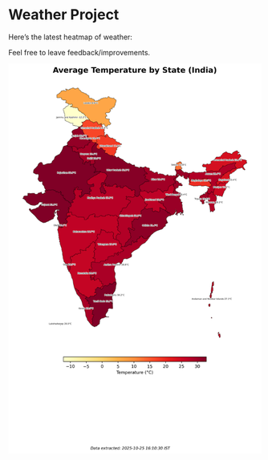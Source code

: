 # Weather Project

Here’s the latest heatmap of weather:

Feel free to leave feedback/improvements.

![India Heatmap](docs/assets/india_heatmap.png?v=FCA921)
